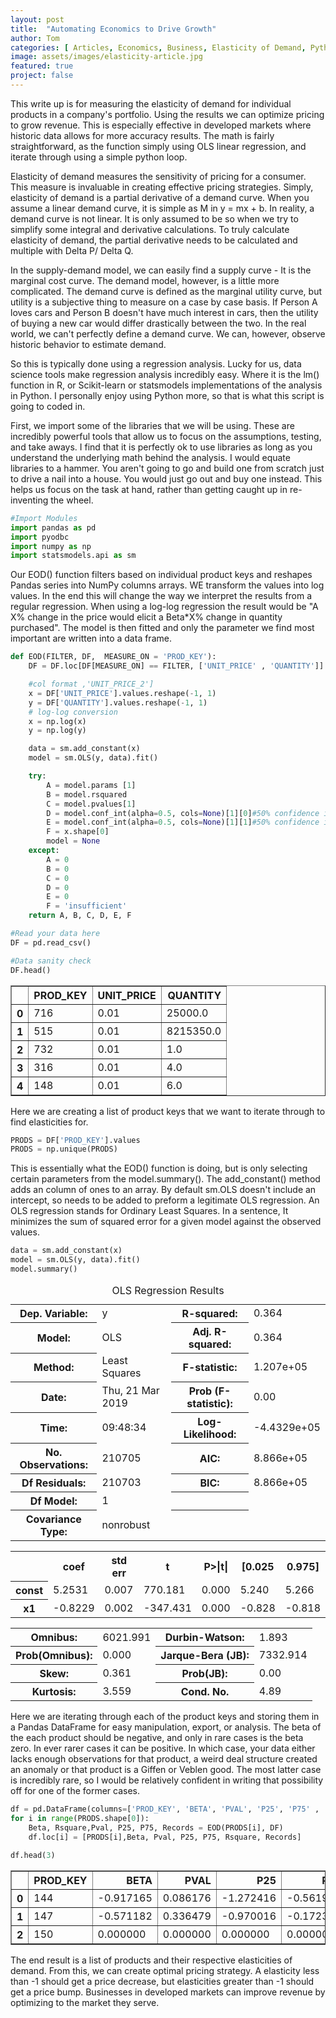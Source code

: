 ```yaml
---
layout: post
title:  "Automating Economics to Drive Growth"
author: Tom
categories: [ Articles, Economics, Business, Elasticity of Demand, Python, Regression, OLS]
image: assets/images/elasticity-article.jpg
featured: true
project: false
---
```



This write up is for measuring the elasticity of demand for individual products in a company's portfolio. Using the results we can optimize pricing to grow revenue. This is especially effective in developed markets where historic data allows for more accuracy results. The math is fairly straightforward, as the function simply using OLS linear regression, and iterate through using a simple python loop.    

Elasticity of demand measures the sensitivity of pricing for a consumer. This measure is invaluable in creating effective pricing strategies. Simply, elasticity of demand is a partial derivative of a demand curve. When you assume a linear demand curve, it is simple as M in y = mx + b. In reality, a demand curve is not linear. It is only assumed to be so when we try to simplify some integral and derivative calculations. To truly calculate elasticity of demand, the partial derivative needs to be calculated and multiple with Delta P/ Delta Q.  

In the supply-demand model, we can easily find a supply curve -  It is the marginal cost curve. The demand model, however, is a little more complicated. The demand curve is defined as the marginal utility curve, but utility is a subjective thing to measure on a case by case basis. If Person A loves cars and Person B doesn't have much interest in cars, then the utility of buying a new car would differ drastically between the two. In the real world, we can't perfectly define a demand curve. We can, however, observe historic behavior to estimate demand.       

So this is typically done using a regression analysis. Lucky for us, data science tools make regression analysis incredibly easy. Where it is the lm() function in R, or Scikit-learn or statsmodels implementations of the analysis in Python. I personally enjoy using Python more, so that is what this script is going to coded in.

First, we import some of the libraries that we will be using. These are incredibly powerful tools that allow us to focus on the assumptions, testing, and take aways. I find that it is perfectly ok to use libraries as long as you understand the underlying math behind the analysis. I would equate libraries to a hammer. You aren't going to go and build one from scratch just to drive a nail into a house. You would just go out and buy one instead. This helps us focus on the task at hand, rather than getting caught up in re-inventing the wheel.


```python
#Import Modules
import pandas as pd
import pyodbc
import numpy as np
import statsmodels.api as sm

```


Our EOD() function filters based on individual product keys and reshapes Pandas series into NumPy columns arrays. WE transform the values into log values. In the end this will change the way we interpret the results from a regular regression. When using a log-log regression the result would be "A X% change in the price would elicit a Beta*X% change in quantity purchased". The model is then fitted and only the parameter we find most important are written into a data frame.


```python
def EOD(FILTER, DF,  MEASURE_ON = 'PROD_KEY'):
    DF = DF.loc[DF[MEASURE_ON] == FILTER, ['UNIT_PRICE' , 'QUANTITY']]

    #col format ,'UNIT_PRICE_2']
    x = DF['UNIT_PRICE'].values.reshape(-1, 1)
    y = DF['QUANTITY'].values.reshape(-1, 1)
    # log-log conversion
    x = np.log(x)
    y = np.log(y)

    data = sm.add_constant(x)
    model = sm.OLS(y, data).fit()

    try:
        A = model.params [1]
        B = model.rsquared
        C = model.pvalues[1]
        D = model.conf_int(alpha=0.5, cols=None)[1][0]#50% confidence interval
        E = model.conf_int(alpha=0.5, cols=None)[1][1]#50% confidence interval
        F = x.shape[0]
        model = None
    except:
        A = 0
        B = 0
        C = 0
        D = 0
        E = 0
        F = 'insufficient'
    return A, B, C, D, E, F

```


```python
#Read your data here
DF = pd.read_csv()

#Data sanity check
DF.head()
```


<div>
<style scoped>
    .dataframe tbody tr th:only-of-type {
        vertical-align: middle;
    }

    .dataframe tbody tr th {
        vertical-align: top;
    }

    .dataframe thead th {
        text-align: right;
    }
</style>
<table border="1" class="dataframe">
  <thead>
    <tr style="text-align: right;">
      <th></th>
      <th>PROD_KEY</th>
      <th>UNIT_PRICE</th>
      <th>QUANTITY</th>
    </tr>
  </thead>
  <tbody>
    <tr>
      <th>0</th>
      <td>716</td>
      <td>0.01</td>
      <td>25000.0</td>
    </tr>
    <tr>
      <th>1</th>
      <td>515</td>
      <td>0.01</td>
      <td>8215350.0</td>
    </tr>
    <tr>
      <th>2</th>
      <td>732</td>
      <td>0.01</td>
      <td>1.0</td>
    </tr>
    <tr>
      <th>3</th>
      <td>316</td>
      <td>0.01</td>
      <td>4.0</td>
    </tr>
    <tr>
      <th>4</th>
      <td>148</td>
      <td>0.01</td>
      <td>6.0</td>
    </tr>
  </tbody>
</table>
</div>



Here we are creating a list of product keys that we want to iterate through to find elasticities for.


```python
PRODS = DF['PROD_KEY'].values
PRODS = np.unique(PRODS)
```

This is essentially what the EOD() function is doing, but is only selecting certain parameters from the model.summary().  The add_constant() method adds an column of ones to an array. By default sm.OLS doesn't include an intercept, so needs to be added to preform a legitimate OLS regression. An OLS regression stands for Ordinary Least Squares. In a sentence, It minimizes the sum of squared error for a given model against the observed values.



```python
data = sm.add_constant(x)
model = sm.OLS(y, data).fit()
model.summary()

```




<table class="simpletable">
<caption>OLS Regression Results</caption>
<tr>
  <th>Dep. Variable:</th>            <td>y</td>        <th>  R-squared:         </th>  <td>   0.364</td>  
</tr>
<tr>
  <th>Model:</th>                   <td>OLS</td>       <th>  Adj. R-squared:    </th>  <td>   0.364</td>  
</tr>
<tr>
  <th>Method:</th>             <td>Least Squares</td>  <th>  F-statistic:       </th>  <td>1.207e+05</td>
</tr>
<tr>
  <th>Date:</th>             <td>Thu, 21 Mar 2019</td> <th>  Prob (F-statistic):</th>   <td>  0.00</td>   
</tr>
<tr>
  <th>Time:</th>                 <td>09:48:34</td>     <th>  Log-Likelihood:    </th> <td>-4.4329e+05</td>
</tr>
<tr>
  <th>No. Observations:</th>      <td>210705</td>      <th>  AIC:               </th>  <td>8.866e+05</td>
</tr>
<tr>
  <th>Df Residuals:</th>          <td>210703</td>      <th>  BIC:               </th>  <td>8.866e+05</td>
</tr>
<tr>
  <th>Df Model:</th>              <td>     1</td>      <th>                     </th>      <td> </td>     
</tr>
<tr>
  <th>Covariance Type:</th>      <td>nonrobust</td>    <th>                     </th>      <td> </td>     
</tr>
</table>
<table class="simpletable">
<tr>
    <td></td>       <th>coef</th>     <th>std err</th>      <th>t</th>      <th>P>|t|</th>  <th>[0.025</th>    <th>0.975]</th>  
</tr>
<tr>
  <th>const</th> <td>    5.2531</td> <td>    0.007</td> <td>  770.181</td> <td> 0.000</td> <td>    5.240</td> <td>    5.266</td>
</tr>
<tr>
  <th>x1</th>    <td>   -0.8229</td> <td>    0.002</td> <td> -347.431</td> <td> 0.000</td> <td>   -0.828</td> <td>   -0.818</td>
</tr>
</table>
<table class="simpletable">
<tr>
  <th>Omnibus:</th>       <td>6021.991</td> <th>  Durbin-Watson:     </th> <td>   1.893</td>
</tr>
<tr>
  <th>Prob(Omnibus):</th>  <td> 0.000</td>  <th>  Jarque-Bera (JB):  </th> <td>7332.914</td>
</tr>
<tr>
  <th>Skew:</th>           <td> 0.361</td>  <th>  Prob(JB):          </th> <td>    0.00</td>
</tr>
<tr>
  <th>Kurtosis:</th>       <td> 3.559</td>  <th>  Cond. No.          </th> <td>    4.89</td>
</tr>
</table>



Here we are iterating through each of the product keys and storing them in a Pandas DataFrame for easy manipulation, export, or analysis. The beta of the each product should be negative, and only in rare cases is the beta zero. In ever rarer cases it can be positive. In which case, your data either lacks enough observations for that product, a weird deal structure created an anomaly or that product is a Giffen or Veblen good. The most latter case is incredibly rare, so I would be relatively confident in writing that possibility off for one of the former cases.    



```python
df = pd.DataFrame(columns=['PROD_KEY', 'BETA', 'PVAL', 'P25', 'P75' , 'R2', 'Records'])
for i in range(PRODS.shape[0]):   
    Beta, Rsquare,Pval, P25, P75, Records = EOD(PRODS[i], DF)
    df.loc[i] = [PRODS[i],Beta, Pval, P25, P75, Rsquare, Records]

```


```python
df.head(3)
```




<div>
<style scoped>
    .dataframe tbody tr th:only-of-type {
        vertical-align: middle;
    }

    .dataframe tbody tr th {
        vertical-align: top;
    }

    .dataframe thead th {
        text-align: right;
    }
</style>
<table border="1" class="dataframe">
  <thead>
    <tr style="text-align: right;">
      <th></th>
      <th>PROD_KEY</th>
      <th>BETA</th>
      <th>PVAL</th>
      <th>P25</th>
      <th>P75</th>
      <th>R2</th>
      <th>Records</th>
    </tr>
  </thead>
  <tbody>
    <tr>
      <th>0</th>
      <td>144</td>
      <td>-0.917165</td>
      <td>0.086176</td>
      <td>-1.272416</td>
      <td>-0.561914</td>
      <td>0.066926</td>
      <td>45</td>
    </tr>
    <tr>
      <th>1</th>
      <td>147</td>
      <td>-0.571182</td>
      <td>0.336479</td>
      <td>-0.970016</td>
      <td>-0.172348</td>
      <td>0.038537</td>
      <td>26</td>
    </tr>
    <tr>
      <th>2</th>
      <td>150</td>
      <td>0.000000</td>
      <td>0.000000</td>
      <td>0.000000</td>
      <td>0.000000</td>
      <td>0.000000</td>
      <td>insufficient</td>
    </tr>

  </tbody>
</table>
</div>



The end result is a list of products and their respective elasticities of demand. From this, we can create optimal pricing strategy. A elasticity less than -1 should get a price decrease, but elasticities greater than -1 should get a price bump. Businesses in developed markets can improve revenue by optimizing to the market they serve.   
